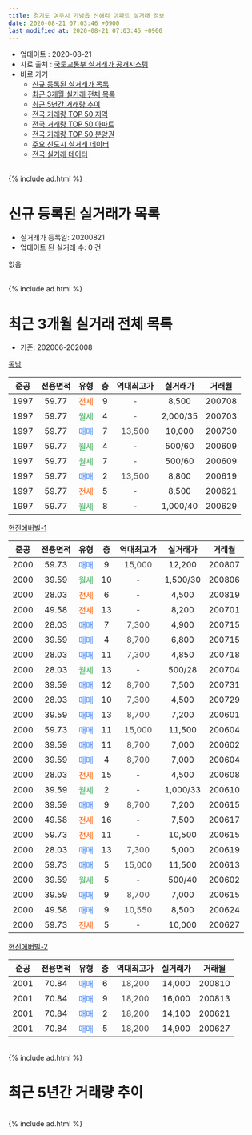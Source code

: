 ```yaml
---
title: 경기도 여주시 가남읍 신해리 아파트 실거래 정보
date: 2020-08-21 07:03:46 +0900
last_modified_at: 2020-08-21 07:03:46 +0900
---
```


* 업데이트 : 2020-08-21
* 자료 출처 : [국토교통부 실거래가 공개시스템](http://rt.molit.go.kr)
* 바로 가기
    * [신규 등록된 실거래가 목록](#신규-등록된-실거래가-목록)
    * [최근 3개월 실거래 전체 목록](#최근-3개월-실거래-전체-목록)
    * [최근 5년간 거래량 추이](#최근-5년간-거래량-추이)
    * [전국 거래량 TOP 50 지역](https://inasie.github.io/apt-trade-info/최근-3개월-전국에서-가장-거래가-많이-발생한-지역)
    * [전국 거래량 TOP 50 아파트](https://inasie.github.io/apt-trade-info/최근-3개월-전국에서-가장-거래가-많이-발생한-아파트)
    * [전국 거래량 TOP 50 분양권](https://inasie.github.io/apt-trade-info/최근-3개월-전국에서-가장-거래가-많이-발생한-분양권)
    * [주요 신도시 실거래 데이터](https://inasie.github.io/apt-trade-info/주요-신도시)
    * [전국 실거래 데이터](https://inasie.github.io/apt-trade-info/전국)
<br>
{% include ad.html %}
<br>

# 신규 등록된 실거래가 목록
* 실거래가 등록일: 20200821
* 업데이트 된 실거래 수: 0 건

없음

<br>
{% include ad.html %}
<br>

# 최근 3개월 실거래 전체 목록
* 기준: 202006-202008


[동남](https://search.naver.com/search.naver?query=%EA%B2%BD%EA%B8%B0%EB%8F%84+%EC%97%AC%EC%A3%BC%EC%8B%9C+%EA%B0%80%EB%82%A8%EC%9D%8D+%EC%8B%A0%ED%95%B4%EB%A6%AC+%EB%8F%99%EB%82%A8)

|준공|전용면적|유형|층|역대최고가|실거래가|거래월|
|:---:|:---:|:---:|:---:|:---:|:---:|:---:|
|1997|59.77|<span style="color:#ff5a00">전세</span>|9|<span style="color:#444444">-</span>|8,500|200708|
|1997|59.77|<span style="color:#34a853">월세</span>|4|<span style="color:#444444">-</span>|2,000/35|200703|
|1997|59.77|<span style="color:#4285f3">매매</span>|7|<span style="color:#444444">13,500</span>|10,000|200730|
|1997|59.77|<span style="color:#34a853">월세</span>|4|<span style="color:#444444">-</span>|500/60|200609|
|1997|59.77|<span style="color:#34a853">월세</span>|7|<span style="color:#444444">-</span>|500/60|200609|
|1997|59.77|<span style="color:#4285f3">매매</span>|2|<span style="color:#444444">13,500</span>|8,800|200619|
|1997|59.77|<span style="color:#ff5a00">전세</span>|5|<span style="color:#444444">-</span>|8,500|200621|
|1997|59.77|<span style="color:#34a853">월세</span>|8|<span style="color:#444444">-</span>|1,000/40|200629|

[현진에버빌-1](https://search.naver.com/search.naver?query=%EA%B2%BD%EA%B8%B0%EB%8F%84+%EC%97%AC%EC%A3%BC%EC%8B%9C+%EA%B0%80%EB%82%A8%EC%9D%8D+%EC%8B%A0%ED%95%B4%EB%A6%AC+%ED%98%84%EC%A7%84%EC%97%90%EB%B2%84%EB%B9%8C-1)

|준공|전용면적|유형|층|역대최고가|실거래가|거래월|
|:---:|:---:|:---:|:---:|:---:|:---:|:---:|
|2000|59.73|<span style="color:#4285f3">매매</span>|9|<span style="color:#444444">15,000</span>|12,200|200807|
|2000|39.59|<span style="color:#34a853">월세</span>|10|<span style="color:#444444">-</span>|1,500/30|200806|
|2000|28.03|<span style="color:#ff5a00">전세</span>|6|<span style="color:#444444">-</span>|4,500|200819|
|2000|49.58|<span style="color:#ff5a00">전세</span>|13|<span style="color:#444444">-</span>|8,200|200701|
|2000|28.03|<span style="color:#4285f3">매매</span>|7|<span style="color:#444444">7,300</span>|4,900|200715|
|2000|39.59|<span style="color:#4285f3">매매</span>|4|<span style="color:#444444">8,700</span>|6,800|200715|
|2000|28.03|<span style="color:#4285f3">매매</span>|11|<span style="color:#444444">7,300</span>|4,850|200718|
|2000|28.03|<span style="color:#34a853">월세</span>|13|<span style="color:#444444">-</span>|500/28|200704|
|2000|39.59|<span style="color:#4285f3">매매</span>|12|<span style="color:#444444">8,700</span>|7,500|200731|
|2000|28.03|<span style="color:#4285f3">매매</span>|10|<span style="color:#444444">7,300</span>|4,500|200729|
|2000|39.59|<span style="color:#4285f3">매매</span>|13|<span style="color:#444444">8,700</span>|7,200|200601|
|2000|59.73|<span style="color:#4285f3">매매</span>|11|<span style="color:#444444">15,000</span>|11,500|200604|
|2000|39.59|<span style="color:#4285f3">매매</span>|11|<span style="color:#444444">8,700</span>|7,000|200602|
|2000|39.59|<span style="color:#4285f3">매매</span>|4|<span style="color:#444444">8,700</span>|7,000|200604|
|2000|28.03|<span style="color:#ff5a00">전세</span>|15|<span style="color:#444444">-</span>|4,500|200608|
|2000|39.59|<span style="color:#34a853">월세</span>|2|<span style="color:#444444">-</span>|1,000/33|200610|
|2000|39.59|<span style="color:#4285f3">매매</span>|9|<span style="color:#444444">8,700</span>|7,200|200615|
|2000|49.58|<span style="color:#ff5a00">전세</span>|16|<span style="color:#444444">-</span>|7,500|200617|
|2000|59.73|<span style="color:#ff5a00">전세</span>|11|<span style="color:#444444">-</span>|10,500|200615|
|2000|28.03|<span style="color:#4285f3">매매</span>|13|<span style="color:#444444">7,300</span>|5,000|200619|
|2000|59.73|<span style="color:#4285f3">매매</span>|5|<span style="color:#444444">15,000</span>|11,500|200613|
|2000|39.59|<span style="color:#34a853">월세</span>|5|<span style="color:#444444">-</span>|500/40|200602|
|2000|39.59|<span style="color:#4285f3">매매</span>|9|<span style="color:#444444">8,700</span>|7,000|200615|
|2000|49.58|<span style="color:#4285f3">매매</span>|9|<span style="color:#444444">10,550</span>|8,500|200624|
|2000|59.73|<span style="color:#ff5a00">전세</span>|5|<span style="color:#444444">-</span>|10,000|200627|

[현진에버빌-2](https://search.naver.com/search.naver?query=%EA%B2%BD%EA%B8%B0%EB%8F%84+%EC%97%AC%EC%A3%BC%EC%8B%9C+%EA%B0%80%EB%82%A8%EC%9D%8D+%EC%8B%A0%ED%95%B4%EB%A6%AC+%ED%98%84%EC%A7%84%EC%97%90%EB%B2%84%EB%B9%8C-2)

|준공|전용면적|유형|층|역대최고가|실거래가|거래월|
|:---:|:---:|:---:|:---:|:---:|:---:|:---:|
|2001|70.84|<span style="color:#4285f3">매매</span>|6|<span style="color:#444444">18,200</span>|14,000|200810|
|2001|70.84|<span style="color:#4285f3">매매</span>|9|<span style="color:#444444">18,200</span>|16,000|200813|
|2001|70.84|<span style="color:#4285f3">매매</span>|2|<span style="color:#444444">18,200</span>|14,100|200621|
|2001|70.84|<span style="color:#4285f3">매매</span>|5|<span style="color:#444444">18,200</span>|14,900|200627|


<br>
{% include ad.html %}
<br>

# 최근 5년간 거래량 추이


<div style="width:100%;">
    <canvas id="deal_progress" height="200"></canvas>
</div>

<script>
new Chart(document.getElementById("deal_progress"), {
    type: 'line',
    data: {
        labels: ['201508','201509','201510','201511','201512','201601','201602','201603','201604','201605','201606','201607','201608','201609','201610','201611','201612','201701','201702','201703','201704','201705','201706','201707','201708','201709','201710','201711','201712','201801','201802','201803','201804','201805','201806','201807','201808','201809','201810','201811','201812','201901','201902','201903','201904','201905','201906','201907','201908','201909','201910','201911','201912','202001','202002','202003','202004','202005','202006','202007','202008'],
        datasets: [{
            label: '매매',
            pointRadius: 1,
            data: [12, 20, 15, 5, 17, 18, 12, 18, 12, 5, 10, 15, 16, 9, 15, 12, 12, 7, 6, 5, 12, 18, 11, 11, 7, 12, 15, 10, 1, 6, 9, 6, 2, 3, 4, 6, 5, 4, 6, 5, 6, 6, 2, 6, 11, 3, 6, 6, 6, 5, 4, 4, 3, 5, 5, 10, 6, 9, 12, 6, 3],
            borderColor: "rgba(255, 201, 14, 1)",
            backgroundColor: "rgba(255, 201, 14, 0.5)",
            fill: false,
            lineTension: 0
        },{
            label: '전월세',
            pointRadius: 1,
            data: [10, 13, 12, 18, 7, 8, 4, 4, 2, 2, 3, 6, 8, 7, 7, 6, 1, 4, 2, 5, 7, 2, 2, 11, 9, 12, 6, 12, 7, 19, 5, 19, 11, 7, 12, 11, 10, 12, 7, 5, 10, 16, 14, 13, 14, 14, 11, 18, 15, 7, 9, 11, 12, 6, 12, 11, 14, 12, 10, 4, 2],
            borderColor: "rgba(0, 141, 185, 1)",
            backgroundColor: "rgba(0, 141, 185, 0.5)",
            fill: false,
            lineTension: 0
        }
        ]
    },
    options: {
        responsive: true,
        title: {
            display: false
        },
        tooltips: {
            mode: 'index',
            intersect: false
        },
        hover: {
            mode: 'nearest',
            intersect: true
        },
        scales: {
            xAxes: [{
                display: true,
                scaleLabel: {
                    display: true,
                    labelString: '년/월'
                }
            }],
            yAxes: [{
                display: true,
                ticks: {
                    suggestedMin: 0,
                },
                scaleLabel: {
                    display: true,
                    labelString: '실거래 수'
                }
            }]
        }
    }
});

</script>


<br>
{% include ad.html %}
<br>

